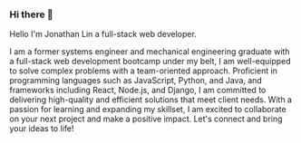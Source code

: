 ### Hi there 👋

<!--
**jlin231/jlin231** is a ✨ _special_ ✨ repository because its `README.md` (this file) appears on your GitHub profile.

Here are some ideas to get you started:

- 🔭 I’m currently working on ...
- 🌱 I’m currently learning ...
- 👯 I’m looking to collaborate on ...
- 🤔 I’m looking for help with ...
- 💬 Ask me about ...
- 📫 How to reach me: ...
- 😄 Pronouns: ...
- ⚡ Fun fact: ...
-->

Hello I'm Jonathan Lin a full-stack web developer. 

I am a former systems engineer and mechanical engineering graduate with a full-stack web development bootcamp under my belt, I am well-equipped to solve complex problems with a team-oriented approach. Proficient in programming languages such as JavaScript, Python, and Java, and frameworks including React, Node.js, and Django, I am committed to delivering high-quality and efficient solutions that meet client needs. With a passion for learning and expanding my skillset, I am excited to collaborate on your next project and make a positive impact. Let's connect and bring your ideas to life!
